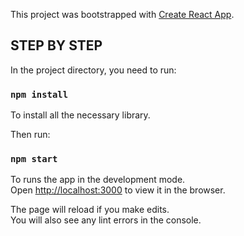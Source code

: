 This project was bootstrapped with [Create React App](https://github.com/facebook/create-react-app).

## STEP BY STEP

In the project directory, you need to run:

### `npm install`

To install all the necessary library.

Then run:

### `npm start`

To runs the app in the development mode.<br />
Open [http://localhost:3000](http://localhost:3000) to view it in the browser.

The page will reload if you make edits.<br />
You will also see any lint errors in the console.
